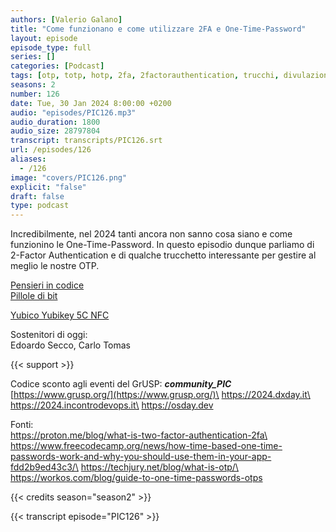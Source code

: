 ```yaml
---
authors: [Valerio Galano]
title: "Come funzionano e come utilizzare 2FA e One-Time-Password"
layout: episode
episode_type: full
series: []
categories: [Podcast]
tags: [otp, totp, hotp, 2fa, 2factorauthentication, trucchi, divulazione, informatica]
seasons: 2
number: 126
date: Tue, 30 Jan 2024 8:00:00 +0200
audio: "episodes/PIC126.mp3"
audio_duration: 1800
audio_size: 28797804
transcript: transcripts/PIC126.srt
url: /episodes/126
aliases: 
  - /126
image: "covers/PIC126.png"
explicit: "false"
draft: false
type: podcast
---
```

Incredibilmente, nel 2024 tanti ancora non sanno cosa siano e come funzionino le One-Time-Password. In questo episodio dunque parliamo di 2-Factor Authentication e di qualche trucchetto interessante per gestire al meglio le nostre OTP.

[Pensieri in codice](https://pensieriincodice.it/125)\
[Pillole di bit](https://pilloledib.it/)

[Yubico Yubikey 5C NFC](https://amzn.to/3vVHcuB)

Sostenitori di oggi:  
Edoardo Secco, Carlo Tomas

{{< support >}}

Codice sconto agli eventi del GrUSP: **_community_PIC_**  
[https://www.grusp.org/](https://www.grusp.org/)\
https://2024.dxday.it\
https://2024.incontrodevops.it\
https://osday.dev

Fonti:\
https://proton.me/blog/what-is-two-factor-authentication-2fa\
https://www.freecodecamp.org/news/how-time-based-one-time-passwords-work-and-why-you-should-use-them-in-your-app-fdd2b9ed43c3/\
https://techjury.net/blog/what-is-otp/\
https://workos.com/blog/guide-to-one-time-passwords-otps

{{< credits season="season2" >}}

<!-- more -->

{{< transcript episode="PIC126" >}}
